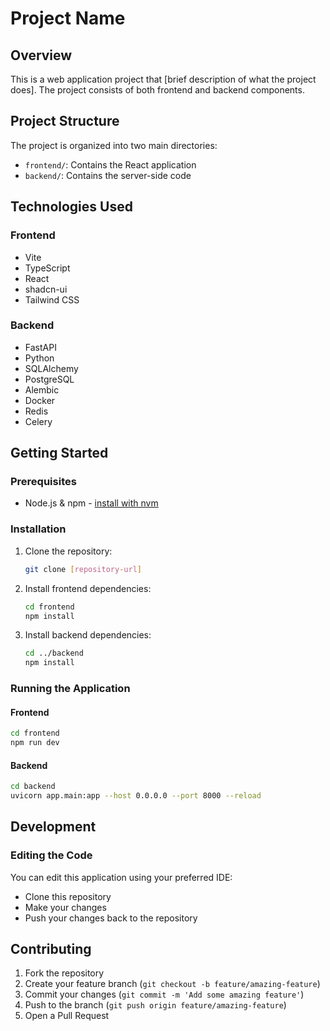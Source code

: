 # Project Name

## Overview

This is a web application project that [brief description of what the project does]. The project consists of both frontend and backend components.

## Project Structure

The project is organized into two main directories:

- `frontend/`: Contains the React application
- `backend/`: Contains the server-side code

## Technologies Used

### Frontend
- Vite
- TypeScript
- React
- shadcn-ui
- Tailwind CSS

### Backend
- FastAPI
- Python
- SQLAlchemy
- PostgreSQL
- Alembic
- Docker
- Redis
- Celery

## Getting Started

### Prerequisites
- Node.js & npm - [install with nvm](https://github.com/nvm-sh/nvm#installing-and-updating)

### Installation

1. Clone the repository:
   ```sh
   git clone [repository-url]
   ```

2. Install frontend dependencies:
   ```sh
   cd frontend
   npm install
   ```

3. Install backend dependencies:
   ```sh
   cd ../backend
   npm install
   ```

### Running the Application

#### Frontend
```sh
cd frontend
npm run dev
```

#### Backend
```sh
cd backend
uvicorn app.main:app --host 0.0.0.0 --port 8000 --reload
```

## Development

### Editing the Code

You can edit this application using your preferred IDE:
- Clone this repository
- Make your changes
- Push your changes back to the repository

## Contributing

1. Fork the repository
2. Create your feature branch (`git checkout -b feature/amazing-feature`)
3. Commit your changes (`git commit -m 'Add some amazing feature'`)
4. Push to the branch (`git push origin feature/amazing-feature`)
5. Open a Pull Request
